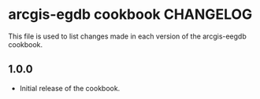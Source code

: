 arcgis-egdb cookbook CHANGELOG
================================

This file is used to list changes made in each version of the arcgis-eegdb cookbook.

1.0.0
-----
- Initial release of the cookbook.
